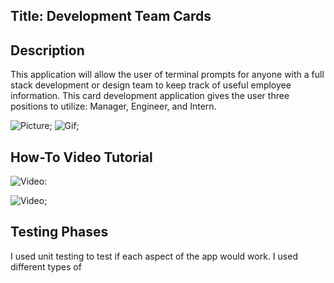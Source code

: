 ## Title: Development Team Cards

## Description
This application will allow the user of terminal prompts for anyone with a full stack development or design team to keep track of useful employee information. This card development application gives the user three positions to utilize: Manager, Engineer, and Intern.

![Picture](https://github.com/VHarris113/team-cards/blob/c9171fa65b26af0af20705252191fcf0674ac74a/assets/teamcards.png);
![Gif]();

## How-To Video Tutorial
![Video](https://drive.google.com/file/d/1IJmYL3sCxzasQ2n0dHvRBiJWwexoo1Fp/view):

![Video](https://drive.google.com/file/d/1lgoIB0carkVyhb4ns9aSqJtQ5OcdB-7L/view);

## Testing Phases
I used unit testing to test if each aspect of the app would work. I used different types of 